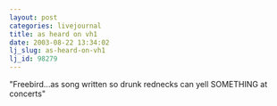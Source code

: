 ```yaml
---
layout: post
categories: livejournal
title: as heard on vh1
date: 2003-08-22 13:34:02
lj_slug: as-heard-on-vh1
lj_id: 98279
---
```

"Freebird...as song written so drunk rednecks can yell SOMETHING at concerts"
